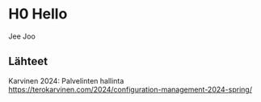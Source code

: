 # H0 Hello
Jee
Joo

## Lähteet
Karvinen 2024: Palvelinten hallinta https://terokarvinen.com/2024/configuration-management-2024-spring/
